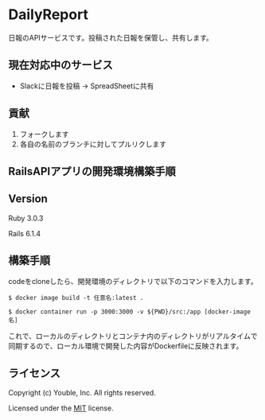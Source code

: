 # DailyReport

日報のAPIサービスです。投稿された日報を保管し、共有します。

## 現在対応中のサービス

* Slackに日報を投稿 → SpreadSheetに共有

## 貢献

1. フォークします
2. 各自の名前のブランチに対してプルリクします

## RailsAPIアプリの開発環境構築手順

## Version

Ruby 3.0.3

Rails 6.1.4

## 構築手順

codeをcloneしたら、開発環境のディレクトリで以下のコマンドを入力します。
```
$ docker image build -t 任意名:latest .
```

```
$ docker container run -p 3000:3000 -v ${PWD}/src:/app [docker-image名]
```
これで、ローカルのディレクトリとコンテナ内のディレクトリがリアルタイムで同期するので、ローカル環境で開発した内容がDockerfileに反映されます。

## ライセンス

Copyright (c) Youble, Inc. All rights reserved.

Licensed under the [MIT](LICENSE.txt) license.
